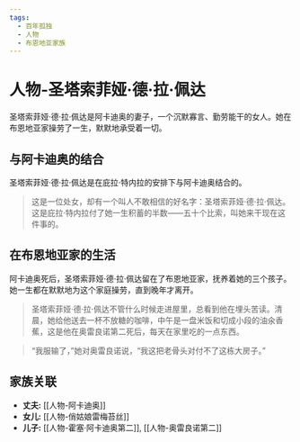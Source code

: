 ```yaml
---
tags:
  - 百年孤独
  - 人物
  - 布恩地亚家族
---
```


# 人物-圣塔索菲娅·德·拉·佩达

圣塔索菲娅·德·拉·佩达是阿卡迪奥的妻子，一个沉默寡言、勤劳能干的女人。她在布恩地亚家操劳了一生，默默地承受着一切。

## 与阿卡迪奥的结合

圣塔索菲娅·德·拉·佩达是在庇拉·特内拉的安排下与阿卡迪奥结合的。

> 这是一位处女，却有一个叫人不敢相信的好名字：圣塔索菲娅·德·拉·佩达。这是庇拉·特内拉付了她一生积蓄的半数——五十个比索，叫她来干现在这件事的。

## 在布恩地亚家的生活

阿卡迪奥死后，圣塔索菲娅·德·拉·佩达留在了布恩地亚家，抚养着她的三个孩子。她一生都在默默地为这个家庭操劳，直到晚年才离开。

> 圣塔索菲娅·德·拉·佩达不管什么时候走进屋里，总看到他在埋头苦读。清晨，她给他送去一杯不放糖的咖啡，中午是一盘米饭和切成小段的油氽香蕉，这是他在奥雷良诺第二死后，每天在家里吃的一点东西。

> “我服输了，”她对奥雷良诺说，“我这把老骨头对付不了这栋大房子。”

## 家族关联

*   **丈夫:** [[人物-阿卡迪奥]]
*   **女儿:** [[人物-俏姑娘雷梅苔丝]]
*   **儿子:** [[人物-霍塞·阿卡迪奥第二]], [[人物-奥雷良诺第二]]
